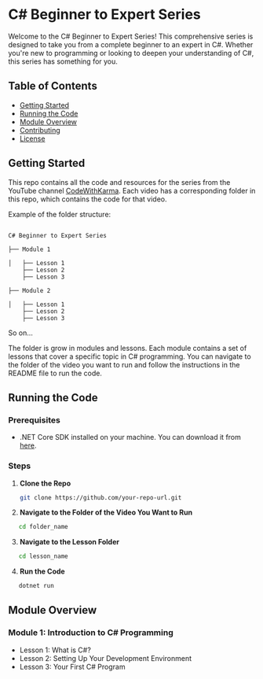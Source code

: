 
# C# Beginner to Expert Series

Welcome to the C# Beginner to Expert Series! This comprehensive series is designed to take you from a complete beginner to an expert in C#. Whether you're new to programming or looking to deepen your understanding of C#, this series has something for you.

## Table of Contents

- [Getting Started](#getting-started)
- [Running the Code](#running-the-code)
- [Module Overview](#module-overview)
- [Contributing](#contributing)
- [License](#license)

## Getting Started

This repo contains all the code and resources for the series from the YouTube channel [CodeWithKarma](https://www.youtube.com/channel/UCJ5i5Y1xJbZjw7pZ8yZgkCQ). Each video has a corresponding folder in this repo, which contains the code for that video.


Example of the folder structure:

```plaintext

C# Beginner to Expert Series

├── Module 1

│   ├── Lesson 1
    ├── Lesson 2
    ├── Lesson 3

├── Module 2

│   ├── Lesson 1
    ├── Lesson 2
    ├── Lesson 3

```
So on...


The  folder is grow in modules and lessons. Each module contains a set of lessons that cover a specific topic in C# programming. You can navigate to the folder of the video you want to run and follow the instructions in the README file to run the code.



## Running the Code

### Prerequisites

- .NET Core SDK installed on your machine. You can download it from [here](https://dotnet.microsoft.com/download).

### Steps

1. **Clone the Repo**

   ```bash
   git clone https://github.com/your-repo-url.git
   ```

2. **Navigate to the Folder of the Video You Want to Run**

```bash
   cd folder_name
 ```

3. **Navigate to the Lesson Folder**

```bash
   cd lesson_name
 ```

4. **Run the Code**

```bash
   dotnet run
```

## Module Overview

### Module 1: Introduction to C# Programming
- Lesson 1: What is C#?
- Lesson 2: Setting Up Your Development Environment
- Lesson 3: Your First C# Program

